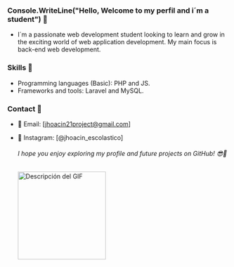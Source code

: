 ### Console.WriteLine("Hello, Welcome to my perfil and i´m a student") 👋

- I´m a passionate web development student looking to learn and grow in the exciting world of web application development. My main focus is back-end web development.

### Skills 🎯

- Programming languages ​​(Basic): PHP and  JS.
- Frameworks and tools: Laravel and  MySQL.


### Contact 📌
- 📧 Email: [jhoacin21project@gmail.com]
- 📸 Instagram: [@jhoacin_escolastico]
  ###### I hope you enjoy exploring my profile and future projects on GitHub! 😎💪

  <p align="left">
  <img src="https://github.com/Jhoacin3/Jhoacin3/assets/130729052/87606bcc-74be-4481-95a0-dd2ed2c6b7f9" alt="Descripción del GIF" width="200px">
</p>

